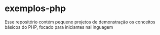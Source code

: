 # exemplos-php
Esse repositório contém pequeno projetos de demonstração os conceitos básicos do PHP, focado para iniciantes nal inguagem
